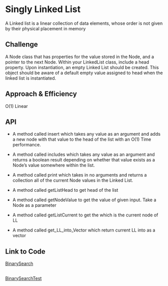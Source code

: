 # Singly Linked List
A Linked list is a linear collection of data elements,
whose order is not given by their physical placement in memory

## Challenge
A Node class that has properties for the value stored in the Node, and a pointer to the next Node.
Within your LinkedList class, include a head property. Upon instantiation, an empty Linked List should be created.
This object should be aware of a default empty value assigned to head when the linked list is instantiated.


## Approach & Efficiency
O(1) Linear

## API
- A method called insert which takes any value as an argument and adds a new node with that value to the head of the list with an O(1) Time performance.

- A method called includes which takes any value as an argument and returns a boolean result depending on whether that value exists as a Node’s value somewhere within the list.

- A method called print which takes in no arguments and returns a collection all of the current Node values in the Linked List.

- A method called getListHead to get head of the list

- A method called getNodeValue to get the value of given input. Take a Node as a parameter

- A method called getListCurrent to get the which is the current node of LL

- A method called get_LL_into_Vector which return current LL into as a vector

## Link to Code
[BinarySearch](https://github.com/skadariya/data-structures-and-algorithms/blob/master/code-challenges/401/src/main/java/linked_list/LinkedLinkTest.java)
## 
[BinarySearchTest](https://github.com/skadariya/data-structures-and-algorithms/blob/master/code-challenges/401/src/test/java/linked_list/LinkedLinkTest.java)
